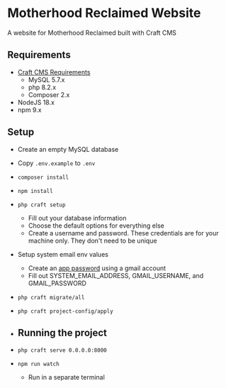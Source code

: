 # Motherhood Reclaimed Website

A website for Motherhood Reclaimed built with Craft CMS

## Requirements

- [Craft CMS Requirements](https://craftcms.com/docs/3.x/requirements.html#minimum-system-specs)
    - MySQL 5.7.x
    - php 8.2.x
    - Composer 2.x
- NodeJS 18.x
- npm 9.x

## Setup

- Create an empty MySQL database
- Copy `.env.example` to `.env`
- `composer install`
- `npm install`
- `php craft setup`
    - Fill out your database information
    - Choose the default options for everything else
    - Create a username and password. These credentials are for your machine only. They don't need to be unique
- Setup system email env values
  - Create an [app password](https://myaccount.google.com/apppasswords) using a gmail account
  - Fill out SYSTEM_EMAIL_ADDRESS, GMAIL_USERNAME, and GMAIL_PASSWORD
- `php craft migrate/all`
- `php craft project-config/apply`

- ## Running the project

- `php craft serve 0.0.0.0:8000`
- `npm run watch`
    - Run in a separate terminal
